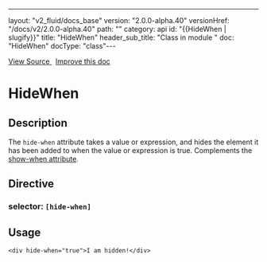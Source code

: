 ---
layout: "v2_fluid/docs_base"
version: "2.0.0-alpha.40"
versionHref: "/docs/v2/2.0.0-alpha.40"
path: ""
category: api
id: "{{HideWhen | slugify}}"
title: "HideWhen"
header_sub_title: "Class in module "
doc: "HideWhen"
docType: "class"---




<div class="improve-docs">
  <a href='http://github.com/driftyco/ionic2/tree/master/ionic/components/show-hide-when/show-hide-when.ts#L85'>
    View Source
  </a>
  &nbsp;
  <a href='http://github.com/driftyco/ionic2/edit/master/ionic/components/show-hide-when/show-hide-when.ts#L85'>
    Improve this doc
  </a>

</div>




<h1 class="api-title">


HideWhen






</h1>






<h2>Description</h2>

<p>The <code>hide-when</code> attribute takes a value or expression, and hides the element it has been added to when
the value or expression is true. Complements the <a href="../ShowWhen">show-when attribute</a>.</p>


<h2>Directive</h2>
<h3>selector: <code>[hide-when]</code></h3>

<h2>Usage</h2>

<pre><code class="lang-html">&lt;div hide-when=&quot;true&quot;&gt;I am hidden!&lt;/div&gt;
</code></pre>





<!-- end content block -->


<!-- end body block -->

